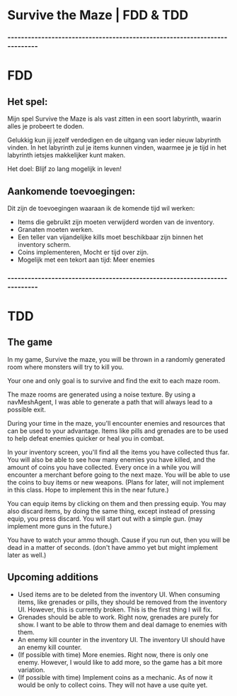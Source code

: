 # Survive the Maze | FDD & TDD

### --------------------------------------------------------------------------
# FDD

## Het spel:

Mijn spel Survive the Maze is als vast zitten in een soort labyrinth, waarin alles je probeert te doden.

Gelukkig kun jij jezelf verdedigen en de uitgang van ieder nieuw labyrinth vinden. In het labyrinth zul
je items kunnen vinden, waarmee je je tijd in het labyrinth ietsjes makkelijker kunt maken. 

Het doel:
Blijf zo lang mogelijk in leven!


## Aankomende toevoegingen:

Dit zijn de toevoegingen waaraan ik de komende tijd wil werken:

* Items die gebruikt zijn moeten verwijderd worden van de inventory.
* Granaten moeten werken.
* Een teller van vijandelijke kills moet beschikbaar zijn binnen het inventory scherm.
* Coins implementeren, Mocht er tijd over zijn.
* Mogelijk met een tekort aan tijd: Meer enemies


### --------------------------------------------------------------------------

# TDD

## The game

In my game, Survive the maze, you will be thrown in a randomly generated room where monsters will try to kill you.

Your one and only goal is to survive and find the exit to each maze room.

The maze rooms are generated using a noise texture. By using a navMeshAgent, I was able to generate a path that will
always lead to a possible exit. 

During your time in the maze, you'll encounter enemies and resources that can be used to your advantage.
Items like pills and grenades are to be used to help defeat enemies quicker or heal you in combat.

In your inventory screen, you'll find all the items you have collected thus far. You will also be able to see
how many enemies you have killed, and the amount of coins you have collected. Every once in a while you will
encounter a merchant before going to the next maze. You will be able to use the coins to buy items or new weapons.
(Plans for later, will not implement in this class. Hope to implement this in the near future.)

You can equip items by clicking on them and then pressing equip. You may also discard items, by doing the same thing,
except instead of pressing equip, you press discard. You will start out with a simple gun. (may implement more guns in the future.)

You have to watch your ammo though. Cause if you run out, then you will be dead in a matter of seconds. (don't have ammo yet
but might implement later as well.)


## Upcoming additions

* Used items are to be deleted from the inventory UI. When consuming items, like grenades or pills, they should be removed from the
  inventory UI. However, this is currently broken. This is the first thing I will fix.
* Grenades should be able to work. Right now, grenades are purely for show. I want to be able to throw them and deal damage to enemies with them.
* An enemy kill counter in the inventory UI. The inventory UI should have an enemy kill counter.
* (If possible with time) More enemies. Right now, there is only one enemy. However, I would like to add more, so the game has a bit more variation.
* (If possible with time) Implement coins as a mechanic. As of now it would be only to collect coins. They will not have a use quite yet.
